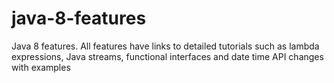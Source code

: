 # java-8-features
Java 8 features. All features have links to detailed tutorials such as lambda expressions, Java streams, functional interfaces and date time API changes with examples

